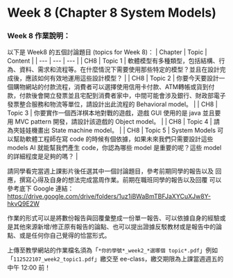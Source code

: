 # Week 8 (Chapter 8 System Models)

### Week 8 作業說明：

以下是 Week8 的五個討論題目 (topics for Week 8)：
| Chapter | Topic | Content |
| --- | --- | --- |
| CH8  | Topic 1 | 軟體模型有多種類型，包括結構、行為、資料、需求和流程等。在什麼情況下需要使用那些特定的模型？並且在設計完成後，應該如何有效地運用這些設計模型？ |
| CH8  | Topic 2 | 你要今天要設計一個購物網站的付款流程，消費者可以選擇使用信用卡付款、ATM轉帳或貨到付款，付款後會開立發票並且宅配到消費者家中，中間可能會涉及銀行、財政部電子發票整合服務和物流等單位，請設計出此流程的 Behavioral model。 |
| CH8  | Topic 3 | 你要實作一個西洋棋本地對戰的遊戲，遊戲 GUI 使用的是 java 並且要用 MVC pattern 開發，請設計該遊戲的 Object model。 |
| CH8  | Topic 4 | 請為夾娃娃機畫出 State machine model。 |
| CH8  | Topic 5 | System Models 可以幫助軟體工程師在寫 code 的時候有個依據，如果未來我們只需要設計這些 models AI 就能幫我們產生 code，你認為哪些 model 是重要的呢？這些 model 的詳細程度是足夠的嗎？ |


請同學看完當週上課影片後任選其中一個討論題目，參考前期同學的報告以及
回應，撰寫心得及自身的想法完成當周作業。前期在職班同學的報告以及回覆
可以參考底下 Google 連結：
https://drive.google.com/drive/folders/1uz1iBWaBmTBFJaXYCuXJw8Y-hkvQ9E2W


作業的形式可以是將數份報告與回覆彙整成一份單一報告、可以依據自身的經驗或是其他來源新增/修正原有報告的論點、也可以提出證據反駁教材或是報告中的論點、或是任何你自己覺得的恰當形式。


上傳至教學網站的作業檔名須為「`*你的學號*_week2_*選哪個 topic*.pdf`」例如「`112522107_week2_topic1.pdf`」繳交至 ee-class，繳交期限為上課當週週五的中午 12:00 前！


